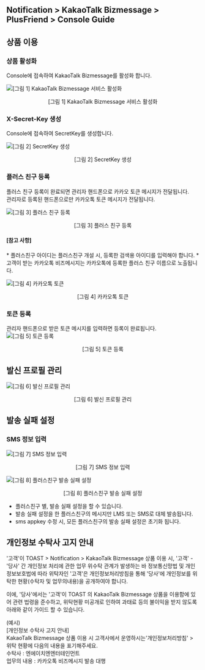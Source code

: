 ## Notification > KakaoTalk Bizmessage > PlusFriend > Console Guide

## 상품 이용

### 상품 활성화

Console에 접속하여 KakaoTalk Bizmessage를 활성화 합니다.

![[그림 1] KakaoTalk Bizmessage 서비스 활성화](http://static.toastoven.net/prod_alimtalk/plus_friend_01.png)
<center>[그림 1] KakaoTalk Bizmessage 서비스 활성화</center>

### X-Secret-Key 생성
Console에 접속하여 SecretKey를 생성합니다.

![[그림 2] SecretKey 생성](http://static.toastoven.net/prod_alimtalk/plus_friend_02.png)
<center>[그림 2] SecretKey 생성</center>

### 플러스 친구 등록
플러스 친구 등록이 완료되면 관리자 핸드폰으로 카카오 토큰 메시지가 전달됩니다.<br>
관리자로 등록된 핸드폰으로만 카카오톡 토큰 메시지가 전달됩니다.

![[그림 3] 플러스 친구 등록](http://static.toastoven.net/prod_alimtalk/plus_friend_03.png)
<center>[그림 3] 플러스 친구 등록</center>

<h4>[참고 사항]</h4>
* 플러스친구 아이디는 플러스친구 개설 시, 등록한 검색용 아이디를 입력해야 합니다.
* 고객이 받는 카카오톡 비즈메시지는 카카오톡에 등록한 플러스 친구 이름으로 노출됩니다.

![[그림 4] 카카오톡 토큰](http://static.toastoven.net/prod_alimtalk/img06.png)
<center>[그림 4] 카카오톡 토큰</center>

### 토큰 등록
관리자 핸드폰으로 받은 토큰 메시지를 입력하면 등록이 완료됩니다.
![[그림 5] 토큰 등록](http://static.toastoven.net/prod_alimtalk/plus_friend_04.png)
<center>[그림 5] 토큰 등록</center>

## 발신 프로필 관리
![[그림 6] 발신 프로필 관리](http://static.toastoven.net/prod_alimtalk/plus_friend_05.png)
<center>[그림 6] 발신 프로필 관리</center>

## 발송 실패 설정

### SMS 정보 입력
![[그림 7] SMS 정보 입력 ](http://static.toastoven.net/prod_alimtalk/plus_friend_06.png)
<center>[그림 7] SMS 정보 입력</center>

![[그림 8] 플러스친구 발송 실패 설정 ](http://static.toastoven.net/prod_alimtalk/plus_friend_07.png)
<center>[그림 8] 플러스친구 발송 실패 설정</center>

* 플러스친구 별, 발송 실패 설정을 할 수 있습니다.
* 발송 실패 설정을 한 플러스친구의 메시지만 LMS 또는 SMS로 대체 발송됩니다.
* sms appkey 수정 시, 모든 플러스친구의 발송 실패 설정은 초기화 됩니다.

## 개인정보 수탁사 고지 안내
'고객'이 TOAST > Notification > KakaoTalk Bizmessage 상품 이용 시, '고객' - '당사' 간 개인정보 처리에 관한 업무 위수탁 관계가 발생하는 바 정보통신망법 및 개인정보보호법에 따라 위탁자인 '고객'은 개인정보처리방침을 통해 '당사'에 개인정보를 위탁한 현황(수탁자 및 업무의내용)을 공개하여야 합니다.

이에, '당사'에서는 '고객'이 TOAST 의 KakaoTalk Bizmessage 상품을 이용함에 있어 관련 법령을 준수하고, 위탁현황 미공개로 인하여 과태료 등의 불이익을 받지 않도록 아래와 같이 가이드 할 수 있습니다.

(예시)<br>
[개인정보 수탁사 고지 안내]<br>
KakaoTalk Bizmessage 상품 이용 시 고객사에서 운영하시는'개인정보처리방침' > 위탁 현황에 다음의 내용을 표기해주세요.<br>
수탁사 : 엔에이치엔엔터테인먼트<br>
업무의 내용 : 카카오톡 비즈메시지 발송 대행<br>
